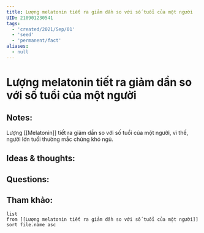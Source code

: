 ```yaml
---
title: Lượng melatonin tiết ra giảm dần so với số tuổi của một người
UID: 210901230541
tags:
  - 'created/2021/Sep/01'
  - 'seed'
  - 'permanent/fact'
aliases:
  - null
---
```

# Lượng melatonin tiết ra giảm dần so với số tuổi của một người

## Notes:
Lượng [[Melatonin]] tiết ra giảm dần so với số tuổi của một người, vì thế, người lớn tuổi thường mắc chứng khó ngủ.

## Ideas & thoughts:

## Questions:


## Tham khảo:
```dataview
list
from [[Lượng melatonin tiết ra giảm dần so với số tuổi của một người]]
sort file.name asc
```